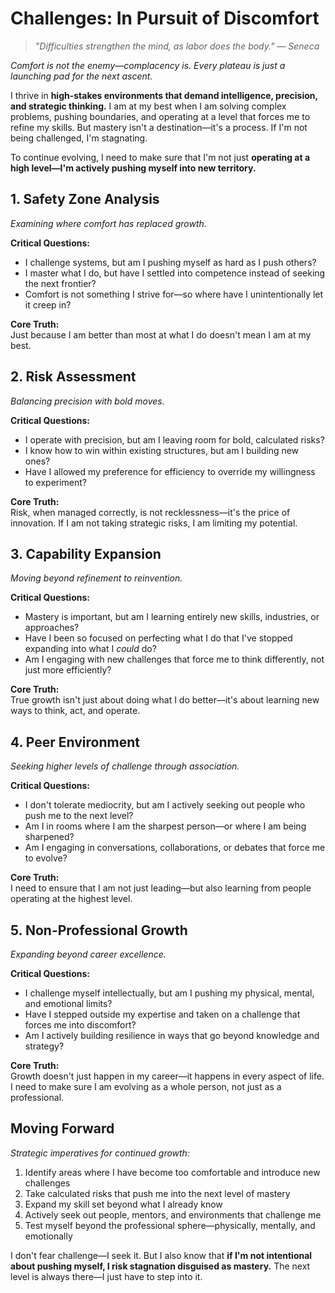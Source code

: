 # Challenges: In Pursuit of Discomfort

> *"Difficulties strengthen the mind, as labor does the body." — Seneca*

*Comfort is not the enemy—complacency is. Every plateau is just a launching pad for the next ascent.*

I thrive in **high-stakes environments that demand intelligence, precision, and strategic thinking.** I am at my best when I am solving complex problems, pushing boundaries, and operating at a level that forces me to refine my skills. But mastery isn't a destination—it's a process. If I'm not being challenged, I'm stagnating.

To continue evolving, I need to make sure that I'm not just **operating at a high level—I'm actively pushing myself into new territory.**

## 1. Safety Zone Analysis

*Examining where comfort has replaced growth.*

**Critical Questions:**
- I challenge systems, but am I pushing myself as hard as I push others?
- I master what I do, but have I settled into competence instead of seeking the next frontier?
- Comfort is not something I strive for—so where have I unintentionally let it creep in?

**Core Truth:**  
Just because I am better than most at what I do doesn't mean I am at my best.

## 2. Risk Assessment

*Balancing precision with bold moves.*

**Critical Questions:**
- I operate with precision, but am I leaving room for bold, calculated risks?
- I know how to win within existing structures, but am I building new ones?
- Have I allowed my preference for efficiency to override my willingness to experiment?

**Core Truth:**  
Risk, when managed correctly, is not recklessness—it's the price of innovation. If I am not taking strategic risks, I am limiting my potential.

## 3. Capability Expansion

*Moving beyond refinement to reinvention.*

**Critical Questions:**
- Mastery is important, but am I learning entirely new skills, industries, or approaches?
- Have I been so focused on perfecting what I do that I've stopped expanding into what I *could* do?
- Am I engaging with new challenges that force me to think differently, not just more efficiently?

**Core Truth:**  
True growth isn't just about doing what I do better—it's about learning new ways to think, act, and operate.

## 4. Peer Environment

*Seeking higher levels of challenge through association.*

**Critical Questions:**
- I don't tolerate mediocrity, but am I actively seeking out people who push me to the next level?
- Am I in rooms where I am the sharpest person—or where I am being sharpened?
- Am I engaging in conversations, collaborations, or debates that force me to evolve?

**Core Truth:**  
I need to ensure that I am not just leading—but also learning from people operating at the highest level.

## 5. Non-Professional Growth

*Expanding beyond career excellence.*

**Critical Questions:**
- I challenge myself intellectually, but am I pushing my physical, mental, and emotional limits?
- Have I stepped outside my expertise and taken on a challenge that forces me into discomfort?
- Am I actively building resilience in ways that go beyond knowledge and strategy?

**Core Truth:**  
Growth doesn't just happen in my career—it happens in every aspect of life. I need to make sure I am evolving as a whole person, not just as a professional.

## Moving Forward

*Strategic imperatives for continued growth:*

1. Identify areas where I have become too comfortable and introduce new challenges
2. Take calculated risks that push me into the next level of mastery
3. Expand my skill set beyond what I already know
4. Actively seek out people, mentors, and environments that challenge me
5. Test myself beyond the professional sphere—physically, mentally, and emotionally

I don't fear challenge—I seek it. But I also know that **if I'm not intentional about pushing myself, I risk stagnation disguised as mastery.** The next level is always there—I just have to step into it.